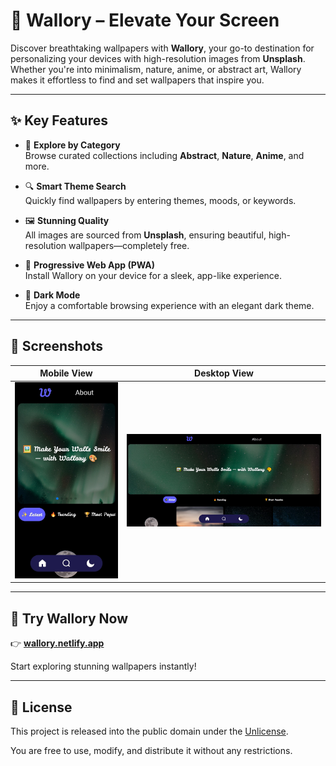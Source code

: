 # 🎨 Wallory – Elevate Your Screen

Discover breathtaking wallpapers with **Wallory**, your go-to destination for personalizing your devices with high-resolution images from **Unsplash**. Whether you're into minimalism, nature, anime, or abstract art, Wallory makes it effortless to find and set wallpapers that inspire you.

---

## ✨ Key Features

- 🌈 **Explore by Category**  
  Browse curated collections including **Abstract**, **Nature**, **Anime**, and more.

- 🔍 **Smart Theme Search**  
  Quickly find wallpapers by entering themes, moods, or keywords.

- 🖼️ **Stunning Quality**  
  All images are sourced from **Unsplash**, ensuring beautiful, high-resolution wallpapers—completely free.

- 📱 **Progressive Web App (PWA)**  
  Install Wallory on your device for a sleek, app-like experience.

- 🌙 **Dark Mode**  
  Enjoy a comfortable browsing experience with an elegant dark theme.

---

## 📸 Screenshots

| Mobile View                                                                    | Desktop View                                                                  |
| ------------------------------------------------------------------------------ | ----------------------------------------------------------------------------- |
| <img src="/public/screenshots/narrow.jpg" alt="Mobile Screenshot" width="300"> | <img src="/public/screenshots/wide.jpg" alt="Desktop Screenshot" width="600"> |

---

## 🚀 Try Wallory Now

👉 [**wallory.netlify.app**](https://wallory.netlify.app/)

Start exploring stunning wallpapers instantly!

---

## 📃 License

This project is released into the public domain under the [Unlicense](UNLICENSE).

You are free to use, modify, and distribute it without any restrictions.
